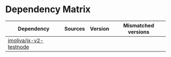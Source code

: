 # Dependency Matrix

Dependency | Sources | Version | Mismatched versions
---------- | ------- | ------- | -------------------
[jmoliva/jx-v2-testnode](https://github.com/jmoliva/jx-v2-testnode.git) |  | []() | 
